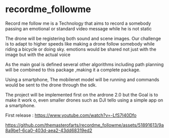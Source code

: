 # recordme_followme
Record me follow me is a Technology
that aims to record a somebody passing an emotional
 or standard video message while he is not static

The drone will be registering both sound and scene images.
Our challenge is to adapt to higher speeds
like making a drone follow somebody while riding a bicycle 
or doing sky.
emotions would be shared not just with the image but with the 
actual voice

As the main goal is defined several other
algorithms including path planning will be 
combined to this package ,making it a 
complete package.

Using a smartphone, The mobilenet
model will be running and commands would 
be sent to the drone through the sdk.

The project will be implemented first on the ardrone 2.0
but the Goal is to make it work o, even smaller drones such as 
DJI tello using a simple app on a smartphone.

First release : https://www.youtube.com/watch?v=-LfS7I40Dfo


https://github.com/themasterofarts/recordme_followme/assets/51891613/9a8a9be1-6ca0-403d-aea2-43dd68319ed2

